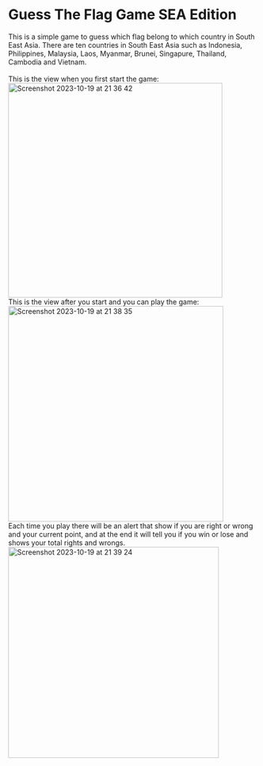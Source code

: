 # Guess The Flag Game SEA Edition
This is a simple game to guess which flag belong to which country in South East Asia. There are ten countries in South East Asia such as Indonesia, Philippines, Malaysia, Laos, Myanmar, Brunei, Singapure, Thailand, Cambodia and Vietnam.
<br>
<br>
This is the view when you first start the game:
<br>
<img width="432" alt="Screenshot 2023-10-19 at 21 36 42" src="https://github.com/Trsh16/Flaggame-Trisha/assets/94509391/d9136b92-a06c-4038-8e91-6847c526db4b">
<br>
This is the view after you start and you can play the game:
<br>
<img width="434" alt="Screenshot 2023-10-19 at 21 38 35" src="https://github.com/Trsh16/Flaggame-Trisha/assets/94509391/aa05ef13-9613-40db-a99c-be38b71e966f">
<br>
Each time you play there will be an alert that show if you are right or wrong and your current point, and at the end it will tell you if you win or lose and shows your total rights and wrongs.
<br>
<img width="425" alt="Screenshot 2023-10-19 at 21 39 24" src="https://github.com/Trsh16/Flaggame-Trisha/assets/94509391/df199e02-c5b8-43ff-a7a8-e0157e01034d">
